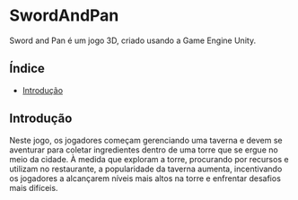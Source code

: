 # SwordAndPan

Sword and Pan é um jogo 3D, criado usando a Game Engine Unity.

## Índice
- [Introdução](#introdução)

## Introdução

Neste jogo, os jogadores começam gerenciando uma taverna e devem se aventurar para coletar ingredientes dentro de uma torre que se ergue no meio da cidade. À medida que exploram a torre, procurando por recursos e utilizam no restaurante, a popularidade da taverna aumenta, incentivando os jogadores a alcançarem níveis mais altos na torre e enfrentar desafios mais difíceis.

